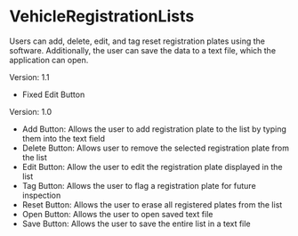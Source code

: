 # VehicleRegistrationLists
Users can add, delete, edit, and tag reset registration plates using the software. Additionally, the user can save the data to a text file, which the application can open.

Version: 1.1
- Fixed Edit Button

Version: 1.0
- Add Button: Allows the user to add registration plate to the list by typing them into the text field
- Delete Button: Allows user to remove the selected registration plate from the list
- Edit Button: Allow the user to edit the registration plate displayed in the list
- Tag Button: Allows the user to flag a registration plate for future inspection
- Reset Button: Allows the user to erase all registered plates from the list
- Open Button: Allows the user to open saved text file
- Save Button: Allows the user to save the entire list in a text file
